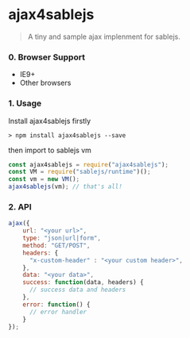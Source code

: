 ajax4sablejs
===

> A tiny and sample ajax implenment for sablejs.

### 0. Browser Support

* IE9+
* Other browsers

### 1. Usage

Install ajax4sablejs firstly
```shell
> npm install ajax4sablejs --save
```

then import to sablejs vm

```javascript
const ajax4sablejs = require("ajax4sablejs");
const VM = require("sablejs/runtime")();
const vm = new VM();
ajax4sablejs(vm); // that's all!
```

### 2. API

```javascript
ajax({
    url: "<your url>",
    type: "json|url|form",
    method: "GET/POST",
    headers: {
      "x-custom-header" : "<your custom header>",
    },
    data: "<your data>",
    success: function(data, headers) {
      // success data and headers
    },
    error: function() {
      // error handler
    }
});
```